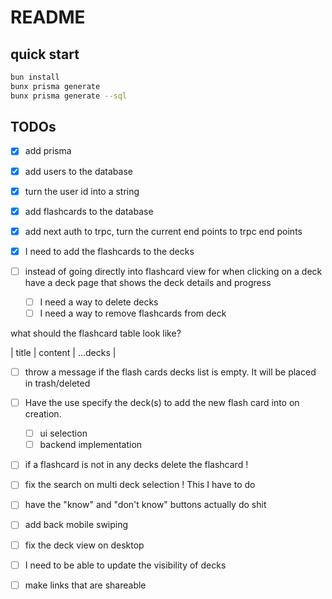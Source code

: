 # README

## quick start

```sh
bun install
bunx prisma generate
bunx prisma generate --sql

```

## TODOs

- [x] add prisma
- [x] add users to the database
- [x] turn the user id into a string
- [x] add flashcards to the database
- [x] add next auth to trpc, turn the current end points to trpc end points

- [x] I need to add the flashcards to the decks

- [ ] instead of going directly into flashcard view for when clicking on a deck
      have a deck page that shows the deck details and progress

  - [ ] I need a way to delete decks
  - [ ] I need a way to remove flashcards from deck

what should the flashcard table look like?

| title | content | ...decks |

- [ ] throw a message if the flash cards decks list is empty.
      It will be placed in trash/deleted

- [ ] Have the use specify the deck(s) to add the
      new flash card into on creation.

  - [ ] ui selection
  - [ ] backend implementation

- [ ] if a flashcard is not in any decks delete the flashcard !
- [ ] fix the search on multi deck selection ! This I have to do
- [ ] have the "know" and "don't know" buttons actually do shit
- [ ] add back mobile swiping
- [ ] fix the deck view on desktop
- [ ] I need to be able to update the visibility of decks
- [ ] make links that are shareable

